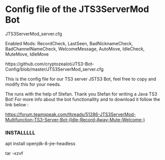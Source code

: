 # Config file of the JTS3ServerMod Bot
<p>JTS3ServerMod_server.cfg
<p>Enabled Mods: RecordCheck, LastSeen, BadNicknameCheck, BadChannelNameCheck, WelcomeMessage, AutoMove, IdleCheck, MuteMove, IdleMove

<p>
https://github.com/cryptozealot/JTS3-Bot-Config/blob/master/JTS3ServerMod_server.cfg
  
  
This is the config file for our TS3 server JSTS3 Bot, feel free to copy and modify this for your needs.
  
The runs with the help of Stefan. Thank you Stefan for writing a Java TS3 Bot!
For more info about the bot functionallity and to download it follow the link below : 
  
https://forum.teamspeak.com/threads/51286-JTS3ServerMod-Multifunction-TS3-Server-Bot-(Idle-Record-Away-Mute-Welcome-)
  

### INSTALLLLL

apt install openjdk-8-jre-headless

tar -xzvf
